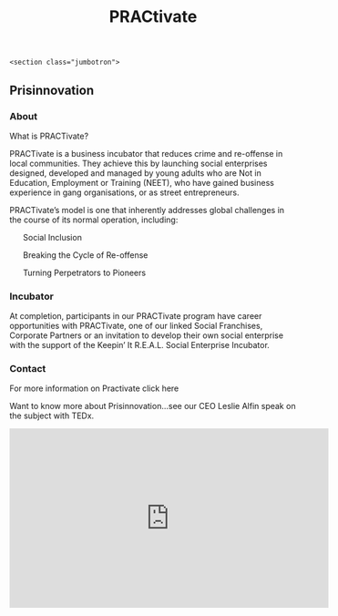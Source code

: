 <!DOCTYPE html>
<html>
<html lang="en">

<!-- Head Section -->

<head>
  
<!--  Meta  -->
<title>PRACTivate</title>
<meta charset="UTF-8" />
  
<!--  Styles  -->
<link rel="stylesheet" href="https://maxcdn.bootstrapcdn.com/bootstrap/3.3.6/css/bootstrap.min.css" integrity="sha384-1q8mTJOASx8j1Au+a5WDVnPi2lkFfwwEAa8hDDdjZlpLegxhjVME1fgjWPGmkzs7" crossorigin="anonymous">
  <link href='https://fonts.googleapis.com/css?family=Roboto:300,400,700' rel='stylesheet' type='text/css'>
  <link rel="stylesheet" type="text/css" href="main.css">

</head>

<!--Body Section -->
  <body>

<!--Top Banner -->
  <header class="container">
  <div class="row">
   <h1 class="col-sm-4">PRACtivate</h1>

 </div>
 </header>
 

<!--Main Section -->
    <section class="jumbotron">
  <div class="container">
    <div class="row text-center">
        <h2>Prisinnovation</h2>
    </div>
 

  <h3>About</h3>

<p>What is PRACTivate?</p>

 <p>PRACTivate is a business incubator that reduces crime and re-offense in local communities. They achieve this by launching social enterprises designed, developed and managed by young adults who are Not in Education, Employment or Training (NEET), who have gained business experience in gang organisations, or as street entrepreneurs.</p>
 
 <p>PRACTivate’s model is one that inherently addresses global challenges in the course of its normal operation, including: 

<ul>Social Inclusion</ul>
<ul>Breaking the Cycle of Re-offense</ul>
<ul>Turning Perpetrators to Pioneers</ul>
 
 <h3>Incubator</h3>
   
   <p>At completion, participants in our PRACTivate program have career opportunities with PRACTivate, one of our linked Social Franchises, Corporate Partners or an invitation to develop their own social enterprise with the support of the Keepin’ It R.E.A.L. Social Enterprise Incubator.</p>
   

 

  <h3>Contact</h3>
  <p>For more information on Practivate <a www.ipractivate.com> click here</a>
  </p>
  
  <p> Want to know more about Prisinnovation...see our CEO Leslie Alfin speak on the subject with TEDx.</p>
  
  <iframe width="560" height="315" src="https://www.youtube.com/embed/7vFcwyRs65s" frameborder="0" allowfullscreen></iframe>

</div> 
</html>
